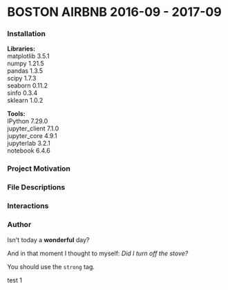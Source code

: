 # BOSTON AIRBNB 2016-09 - 2017-09


### Installation

**Libraries:**<br/>
matplotlib  3.5.1<br/>
numpy       1.21.5<br/>
pandas      1.3.5<br/>
scipy       1.7.3<br/>
seaborn     0.11.2<br/>
sinfo       0.3.4<br/>
sklearn     1.0.2<br/>

**Tools:**<br/>
IPython             7.29.0<br/>
jupyter_client      7.1.0<br/>
jupyter_core        4.9.1<br/>
jupyterlab          3.2.1<br/>
notebook            6.4.6<br/>

### Project Motivation

### File Descriptions

### Interactions

### Author


Isn't today a **wonderful** day?

And in that moment I thought to myself: _Did I turn off the stove?_

You should use the `strong` tag.

test
1
